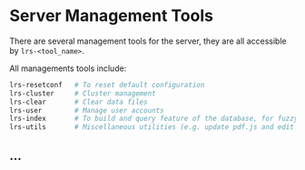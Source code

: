 
# Server Management Tools

There are several management tools for the server, they are all accessible by `lrs-<tool_name>`.  

All managements tools include:
```sh
lrs-resetconf   # To reset default configuration
lrs-cluster     # Cluster management
lrs-clear       # Clear data files
lrs-user        # Manage user accounts
lrs-index       # To build and query feature of the database, for fuzzy search
lrs-utils       # Miscellaneous utilities (e.g. update pdf.js and edit configuration file)
```

## ...
